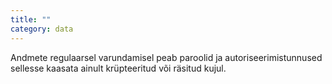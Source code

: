```yaml
---
title: ""
category: data
---
```

Andmete regulaarsel varundamisel peab paroolid ja autoriseerimistunnused
sellesse kaasata ainult krüpteeritud või räsitud kujul.
